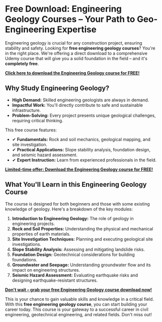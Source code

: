 # Free Download: Engineering Geology Courses – Your Path to Geo-Engineering Expertise

Engineering geology is crucial for any construction project, ensuring stability and safety. Looking for **free engineering geology courses**? You're in the right place. We're offering a direct download to a comprehensive Udemy course that will give you a solid foundation in the field – and it's **completely free**.

[**Click here to download the Engineering Geology course for FREE!**](https://udemywork.com/engineering-geology-courses)

## Why Study Engineering Geology?

*   **High Demand:** Skilled engineering geologists are always in demand.
*   **Impactful Work:** You'll directly contribute to safe and sustainable infrastructure.
*   **Problem-Solving:** Every project presents unique geological challenges, requiring critical thinking.

This free course features:

*   ✔ **Fundamentals:** Rock and soil mechanics, geological mapping, and site investigation.
*   ✔ **Practical Applications:** Slope stability analysis, foundation design, and seismic hazard assessment.
*   ✔ **Expert Instruction:** Learn from experienced professionals in the field.

[**Limited-time offer: Download the Engineering Geology course for FREE!**](https://udemywork.com/engineering-geology-courses)

## What You'll Learn in this Engineering Geology Course

The course is designed for both beginners and those with some existing knowledge of geology. Here's a breakdown of the key modules:

1.  **Introduction to Engineering Geology:** The role of geology in engineering projects.
2.  **Rock and Soil Properties:** Understanding the physical and mechanical properties of earth materials.
3.  **Site Investigation Techniques:** Planning and executing geological site investigations.
4.  **Slope Stability Analysis:** Assessing and mitigating landslide risks.
5.  **Foundation Design:** Geotechnical considerations for building foundations.
6.  **Groundwater and Seepage:** Understanding groundwater flow and its impact on engineering structures.
7.  **Seismic Hazard Assessment:** Evaluating earthquake risks and designing earthquake-resistant structures.

[**Don't wait – grab your free Engineering Geology course download now!**](https://udemywork.com/engineering-geology-courses)

This is your chance to gain valuable skills and knowledge in a critical field.  With this **free engineering geology course**, you can start building your career today. This course is your gateway to a successful career in civil engineering, geotechnical engineering, and related fields. Don't miss out!
